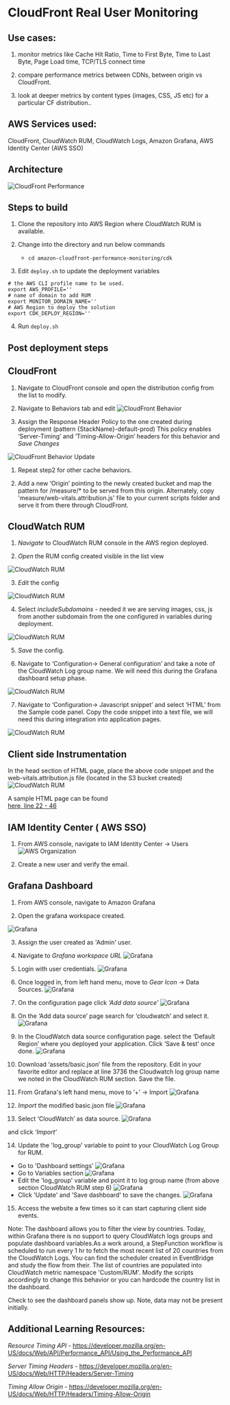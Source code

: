 # CloudFront Real User Monitoring

## Use cases:

1. monitor metrics like Cache Hit Ratio, Time to First Byte, Time to Last Byte, Page Load time, TCP/TLS connect time

1. compare performance metrics between CDNs, between origin vs CloudFront.

1. look at deeper metrics by content types (images, CSS, JS etc) for a particular CF distribution..

## AWS Services used:

CloudFront, CloudWatch RUM, CloudWatch Logs, Amazon Grafana, AWS Identity Center (AWS SSO)

## Architecture 

![CloudFront Performance](/images/cf-rum.png)


## Steps to build

1. Clone the repository into AWS Region where CloudWatch RUM is available.

1. Change into the directory and run below commands
    - `cd amazon-cloudfront-performance-monitoring/cdk`

1. Edit `deploy.sh` to update the deployment variables
```
# the AWS CLI profile name to be used.
export AWS_PROFILE=''
# name of domain to add RUM
export MONITOR_DOMAIN_NAME=''
# AWS Region to deploy the solution
export CDK_DEPLOY_REGION=''
```

4. Run `deploy.sh`

## Post deployment steps

## CloudFront 

1. Navigate to CloudFront console and open the distribution config from the list to modify.

1. Navigate to Behaviors tab and edit
![CloudFront Behavior](/images/cf-distribution1.jpg)

1. Assign the Response Header Policy to the one created during deployment (pattern {StackName}-default-prod) This policy enables ‘Server-Timing’ and ‘Timing-Allow-Origin’ headers for this behavior and *Save Changes*

![CloudFront Behavior Update](/images/cf-distribution2.jpg)

1. Repeat step2 for other cache behaviors.

1. Add a new ‘Origin’ pointing to the newly created bucket and map the pattern for /measure/* to be served from this origin. Alternately, copy  'measure/web-vitals.attribution.js' file to your current scripts folder and serve it from there through CloudFront.

## CloudWatch RUM

1. *Navigate* to CloudWatch RUM console in the AWS region deployed.

2. *Open* the RUM config created visible in the list view

![CloudWatch RUM](/images/cw-rum1.jpg)

3. *Edit* the config

![CloudWatch RUM](/images/cw-rum2.jpg)

4. Select *includeSubdomains* - needed it we are serving images, css, js from another subdomain from the one configured in variables during deployment.

![CloudWatch RUM](/images/cw-rum3.jpg)

5. *Save* the config.

6. Navigate to ‘Configuration→ General configuration’ and take a note of the CloudWatch Log group name. We will need this during the Grafana dashboard setup phase.

![CloudWatch RUM](/images/cw-rum5.jpg)

7. Navigate to ‘Configuration→ Javascript snippet’ and select ‘HTML’ from the Sample code panel. Copy the code snippet into a text file, we will need this during integration into application pages.

![CloudWatch RUM](/images/cw-rum6.jpg)

## Client side Instrumentation

In the head section of HTML page, place the above code snippet and the web-vitals.attribution.js file (located in the S3 bucket created)
![CloudWatch RUM](/images/client3.jpg)

A sample HTML page can be found  
[here, line 22 - 46](/sample.html)

## IAM Identity Center ( AWS SSO)

1. From AWS console, navigate to IAM Identity Center → Users
![AWS Organization](/images/org1.jpg)

1. Create a new user and verify the email.

## Grafana Dashboard

1. From AWS console, navigate to Amazon Grafana

2. Open the grafana workspace created.

![Grafana](/images/grafana1.jpg)

3. Assign the user created as 'Admin' user.

4. Navigate to *Grafana workspace URL*
![Grafana](/images/grafana2.jpg)

5. Login with user credentials.
![Grafana](/images/grafana3.jpg)

6. Once logged in, from left hand menu, move to *Gear Icon* → Data Sources.
![Grafana](/images/grafana4.jpg)

7. On the configuration page click *‘Add data source’*
![Grafana](/images/grafana5.jpg)

8. On the ‘Add data source’ page search for ‘cloudwatch’ and select it.
![Grafana](/images/grafana6.jpg)

9. In the CloudWatch data source configuration page. select the ‘Default Region’ where you deployed your application. Click ‘Save & test’ once done.
![Grafana](/images/grafana7.jpg)

10. Download ‘assets/basic.json’ file from the repository. Edit in your favorite editor and replace at line 3736 the Cloudwatch log group name we noted in the CloudWatch RUM section. Save the file.

11. From Grafana's left hand menu, move to ‘+’ → Import 
![Grafana](/images/grafana8.jpg)

12. *Import* the modified basic.json file
![Grafana](/images/grafana9.jpg)

13. Select ‘CloudWatch’ as data source.
![Grafana](/images/grafana10.jpg)

and click *‘Import’*

14. Update the 'log_group' variable to point to your CloudWatch Log Group for RUM.
- Go to 'Dashboard settings'
![Grafana](/images/grafana11.jpg)
- Go to Variables section
![Grafana](/images/grafana12.jpg)
- Edit the 'log_group' variable and point it to log group name (from above section CloudWatch RUM step 6)
![Grafana](/images/grafana13.jpg)
- Click 'Update' and 'Save dashboard' to save the changes.
![Grafana](/images/grafana14.jpg)

15. Access the website a few times so it can start capturing client side events.

Note: The dashboard allows you to filter the view by countries. Today, within Grafana there is no support to query CloudWatch logs groups and populate dashboard variables.As a work around, a StepFunction workflow is scheduled to run every 1 hr to fetch the most recent list of 20 countries from the CloudWatch Logs. 
You can find the scheduler created in EventBridge and study the flow from their. The list of countries are populated into CloudWatch metric namespace 'Custom/RUM'. Modify the scripts accordingly to change this behavior or you can hardcode the country list in the dashboard.

Check to see the dashboard panels show up. Note, data may not be present initially.

## Additional Learning Resources:

*Resource Timing API -*
https://developer.mozilla.org/en-US/docs/Web/API/Performance_API/Using_the_Performance_API 

*Server Timing Headers -* 
https://developer.mozilla.org/en-US/docs/Web/HTTP/Headers/Server-Timing

*Timing Allow Origin -* 
https://developer.mozilla.org/en-US/docs/Web/HTTP/Headers/Timing-Allow-Origin
